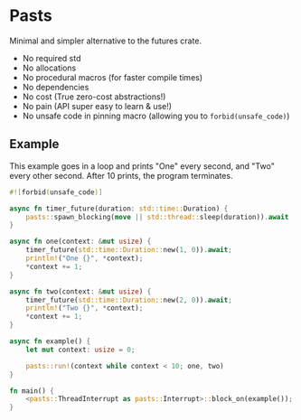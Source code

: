 # Pasts
Minimal and simpler alternative to the futures crate.

- No required std
- No allocations
- No procedural macros (for faster compile times)
- No dependencies
- No cost (True zero-cost abstractions!)
- No pain (API super easy to learn & use!)
- No unsafe code in pinning macro (allowing you to `forbid(unsafe_code)`)

## Example
This example goes in a loop and prints "One" every second, and "Two" every other
second.  After 10 prints, the program terminates.

```rust
#![forbid(unsafe_code)]

async fn timer_future(duration: std::time::Duration) {
    pasts::spawn_blocking(move || std::thread::sleep(duration)).await
}

async fn one(context: &mut usize) {
    timer_future(std::time::Duration::new(1, 0)).await;
    println!("One {}", *context);
    *context += 1;
}

async fn two(context: &mut usize) {
    timer_future(std::time::Duration::new(2, 0)).await;
    println!("Two {}", *context);
    *context += 1;
}

async fn example() {
    let mut context: usize = 0;

    pasts::run!(context while context < 10; one, two)
}

fn main() {
    <pasts::ThreadInterrupt as pasts::Interrupt>::block_on(example());
}
```
